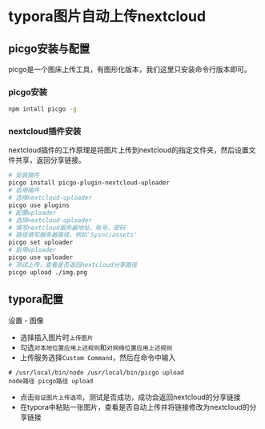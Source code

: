 # typora图片自动上传nextcloud

## picgo安装与配置

picgo是一个图床上传工具，有图形化版本，我们这里只安装命令行版本即可。

### picgo安装

```bash
npm intall picgo -g
```

### nextcloud插件安装

nextcloud插件的工作原理是将图片上传到nextcloud的指定文件夹，然后设置文件共享，返回分享链接。

```bash
# 安装插件
picgo install picgo-plugin-nextcloud-uploader
# 启用插件
# 选择nextcloud-uploader
picgo use plugins
# 配置uploader
# 选择nextcloud-uploader
# 填写nextcloud服务器地址、账号、密码
# 路径填写服务器路径，例如'Sysnc/assets'
picgo set uploader
# 启用uploader
picgo use uploader
# 测试上传，查看是否返回nextcloud分享路径
picgo upload ./img.png
```



## typora配置

设置 - 图像

- 选择插入图片时`上传图片`
- 勾选`对本地位置应用上述规则`和`对网络位置应用上述规则`
- 上传服务选择`Custom Command`，然后在命令中输入

```bas
# /usr/local/bin/node /usr/local/bin/picgo upload
node路径 picgo路径 upload
```

- 点击`验证图片上传选项`，测试是否成功，成功会返回nextcloud的分享链接
- 在typora中粘贴一张图片，查看是否自动上传并将链接修改为nextcloud的分享链接
